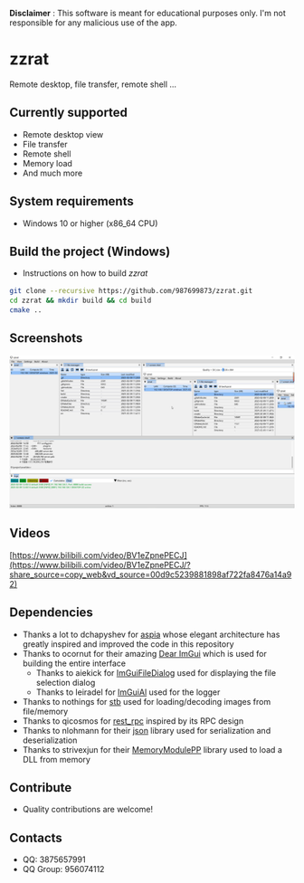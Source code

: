 **Disclaimer** : This software is meant for educational purposes only. I'm not responsible for any malicious use of the app.

zzrat
=====
Remote desktop, file transfer, remote shell ...


Currently supported
-------------------
- Remote desktop view
- File transfer
- Remote shell
- Memory load
- And much more

System requirements
-------------------
- Windows 10 or higher (x86_64 CPU)

Build the project (Windows)
-------------------
- Instructions on how to build *zzrat*
```bash
git clone --recursive https://github.com/987699873/zzrat.git
cd zzrat && mkdir build && cd build
cmake ..
```

Screenshots
-------------------
![ScreenShot](/images/zzrat.png)

Videos
-------------------
[https://www.bilibili.com/video/BV1eZpnePECJ](https://www.bilibili.com/video/BV1eZpnePECJ/?share_source=copy_web&vd_source=00d9c5239881898af722fa8476a14a92)

Dependencies
-------------------
- Thanks a lot to dchapyshev for [aspia](https://github.com/dchapyshev/aspia) whose elegant architecture has greatly inspired and improved the code in this repository
- Thanks to ocornut for their amazing [Dear ImGui](https://github.com/ocornut/imgui) which is used for building the entire interface
  - Thanks to aiekick for [ImGuiFileDialog](https://github.com/aiekick/ImGuiFileDialog) used for displaying the file selection dialog
  - Thanks to leiradel for [ImGuiAl](https://github.com/leiradel/ImGuiAl) used for the logger
- Thanks to nothings for [stb](https://github.com/nothings/stb) used for loading/decoding images from file/memory
- Thanks to qicosmos for [rest_rpc](https://github.com/qicosmos/rest_rpc) inspired by its RPC design
- Thanks to nlohmann for their [json](https://github.com/nlohmann/json) library used for serialization and deserialization
- Thanks to strivexjun for their [MemoryModulePP](https://github.com/strivexjun/MemoryModulePP) library used to load a DLL from memory

Contribute
-------------------
- Quality contributions are welcome!

Contacts
--------
- QQ: 3875657991
- QQ Group: 956074112